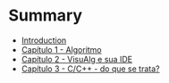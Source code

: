# Summary

* [Introduction](README.md)
* [Capítulo 1 - Algoritmo](capitulo1.md)
* [Capítulo 2 - VisuAlg e sua IDE](capitulo2.md)
* [Capítulo 3 - C/C++ - do que se trata?](capitulo3.md)

